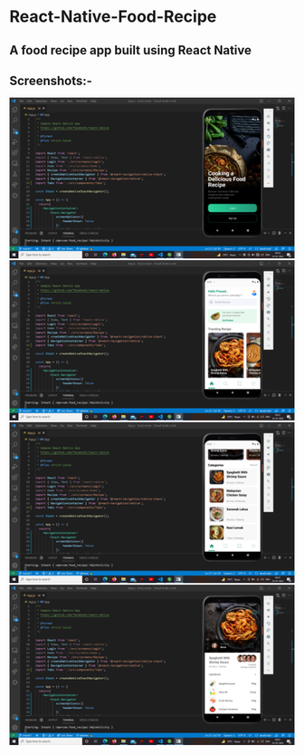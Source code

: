# React-Native-Food-Recipe

## A food recipe app built using React Native

## Screenshots:-

<img src="./Screenshots/ss1.png" />
<img src="./Screenshots/ss2.png" />
<img src="./Screenshots/ss3.png" />
<img src="./Screenshots/ss4.png" />
